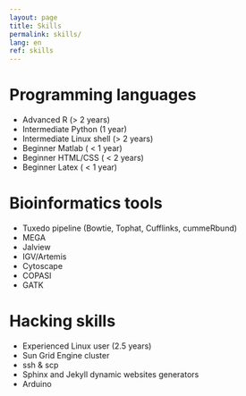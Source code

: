 ```yaml
---
layout: page
title: Skills
permalink: skills/
lang: en
ref: skills
---
```


Programming languages
=========================

* Advanced R (> 2 years)
* Intermediate Python (1 year)
* Intermediate Linux shell (> 2 years)
* Beginner Matlab ( < 1 year)
* Beginner HTML/CSS ( < 2 years)
* Beginner Latex ( < 1 year)

Bioinformatics tools
=========================

+ Tuxedo pipeline (Bowtie, Tophat, Cufflinks, cummeRbund)
+ MEGA
+ Jalview
+ IGV/Artemis
+ Cytoscape
+ COPASI
+ GATK

Hacking skills
=========================

+ Experienced Linux user (2.5 years)
+ Sun Grid Engine cluster
+ ssh & scp
+ Sphinx and Jekyll dynamic websites generators
+ Arduino
